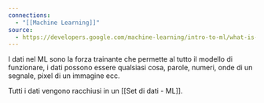 ```yaml
---
connections:
  - "[[Machine Learning]]"
source:
  - https://developers.google.com/machine-learning/intro-to-ml/what-is-ml?hl=it
---
```

I dati nel ML sono la forza trainante che permette al tutto il modello di funzionare, i dati possono essere qualsiasi cosa, parole, numeri, onde di un segnale, pixel di un immagine ecc.

Tutti i dati vengono racchiusi in un [[Set di dati - ML]].